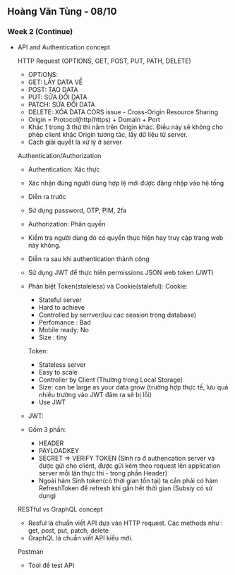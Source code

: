 ## Hoàng Văn Tùng - 08/10

### Week 2 (Continue)

- API and Authentication concept
 
  HTTP Request (OPTIONS, GET, POST, PUT, PATH, DELETE)
  - OPTIONS:
  - GET: LẤY DATA VỀ
  - POST: TẠO DATA
  - PUT: SỬA ĐỔI DATA
  - PATCH: SỬA ĐỔI DATA
  - DELETE: XÓA DATA
  CORS issue - Cross-Origin Resource Sharing
  - Origin = Protocol(http/https) + Domain + Port
  - Khác 1 trong 3 thứ thì nằm trên Origin khác. Điều này sẽ không cho phép client khác Origin tương tác, lấy dữ liệu từ server. 
  - Cách giải quyết là xử lý ở server
  

  Authentication/Authorization
  - Authentication: Xác thực 
  - Xác nhận đúng người dùng hợp lệ mới được đăng nhập vào hệ tống
  - Diễn ra trước 
  - Sử dụng password, OTP, PIM, 2fa
  - Authorization: Phân quyền
  - Kiểm tra người dùng đó có quyền thực hiện hay truy cập trang web này không.
  - Diễn ra sau khi authentication thành công
  - Sử dụng JWT để thực hiên permissions
  JSON web token (JWT)
  - Phân biệt Token(staleless) và Cookie(staleful):
    Cookie:
    + Stateful server
    + Hard to achieve
    + Controlled by serrver(luu cac seasion trong database)
    + Perfomance : Bad
    + Mobile ready: No
    + Size : tiny

    Token:
    + Stateless server
    + Easy to scale
    + Controller by Client (Thường trong Local Storage)
    + Size: can be large as your data grow (trường hợp thực tế, lưu quá nhiều trường vào JWT đâm ra sẽ bị lỗi)
    + Use JWT
  - JWT:
  - Gồm 3 phần: 
    - HEADER
    - PAYLOADKEY 
    - SECRET
    => VERIFY TOKEN (Sinh ra ở authencation server và được gửi cho client, được gửi kèm theo request lên application server mỗi lân thực thi - trong phần Header)
    - Ngoài hàm Sinh token(có thời gian tồn tại) ta cần phải có hàm RefreshToken để refresh khi gần hết thời gian (Subsiy có sử dụng)

  RESTful vs GraphQL concept

  - Resful là chuẩn viết API dựa vào HTTP request. Các methods như : get, post, put, patch, delete
  - GraphQL là chuẩn viết API kiểu mới.

  Postman
  - Tool để test API
